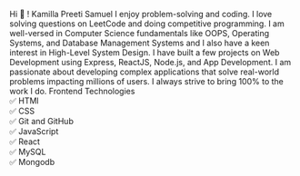 Hi 👋 !
Kamilla Preeti Samuel
I enjoy problem-solving and coding.
I love solving questions on LeetCode and doing competitive programming.
I am well-versed in Computer Science fundamentals like OOPS, Operating Systems, and Database Management Systems and I also have a keen interest in High-Level System Design. 
I have built a few projects on Web Development using Express, ReactJS, Node.js, and App Development. 
I am passionate about developing complex applications that solve real-world problems impacting millions of users.
I always strive to bring 100% to the work I do. 
Frontend Technologies
<br/>
✅ HTMl
<br/>
✅ CSS
<br/>
✅ Git and GitHub
<br/>
✅ JavaScript
<br/>
✅ React
<br/>
✅ MySQL
<br/>
✅ Mongodb
